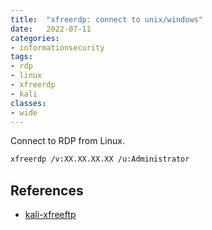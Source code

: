 ```yaml
---
title:  "xfreerdp: connect to unix/windows"
date:   2022-07-11
categories: 
- informationsecurity
tags:
- rdp
- linux
- xfreerdp 
- kali
classes: 
- wide
---
```


Connect to RDP from Linux.

```bash
xfreerdp /v:XX.XX.XX.XX /u:Administrator
```

## References

* [kali-xfreeftp](https://www.kali.org/tools/freerdp2/)
